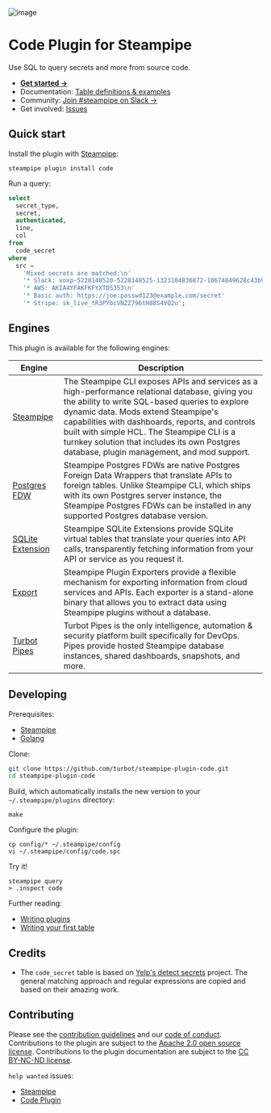 ![image](https://hub.steampipe.io/images/plugins/turbot/code-social-graphic.png)

# Code Plugin for Steampipe

Use SQL to query secrets and more from source code.

- **[Get started →](https://hub.steampipe.io/plugins/turbot/code)**
- Documentation: [Table definitions & examples](https://hub.steampipe.io/plugins/turbot/code/tables)
- Community: [Join #steampipe on Slack →](https://turbot.com/community/join)
- Get involved: [Issues](https://github.com/turbot/steampipe-plugin-code/issues)

## Quick start

Install the plugin with [Steampipe](https://steampipe.io):

```shell
steampipe plugin install code
```

Run a query:

```sql
select
  secret_type,
  secret,
  authenticated,
  line,
  col
from
  code_secret
where
  src =
    'Mixed secrets are matched:\n'
    '* Slack: xoxp-5228148520-5228148525-1323104836872-10674849628c43b9d4b4660f7f9a7b65\n'
    '* AWS: AKIA4YFAKFKFYXTDS353\n'
    '* Basic auth: https://joe:passwd123@example.com/secret'
    '* Stripe: sk_live_tR3PYbcVNZZ796tH88S4VQ2u';
```

## Engines

This plugin is available for the following engines:

| Engine        | Description
|---------------|------------------------------------------
| [Steampipe](https://steampipe.io/docs) | The Steampipe CLI exposes APIs and services as a high-performance relational database, giving you the ability to write SQL-based queries to explore dynamic data. Mods extend Steampipe's capabilities with dashboards, reports, and controls built with simple HCL. The Steampipe CLI is a turnkey solution that includes its own Postgres database, plugin management, and mod support.
| [Postgres FDW](https://steampipe.io/docs/steampipe_postgres/index) | Steampipe Postgres FDWs are native Postgres Foreign Data Wrappers that translate APIs to foreign tables. Unlike Steampipe CLI, which ships with its own Postgres server instance, the Steampipe Postgres FDWs can be installed in any supported Postgres database version.
| [SQLite Extension](https://steampipe.io/docs//steampipe_sqlite/index) | Steampipe SQLite Extensions provide SQLite virtual tables that translate your queries into API calls, transparently fetching information from your API or service as you request it.
| [Export](https://steampipe.io/docs/steampipe_export/index) | Steampipe Plugin Exporters provide a flexible mechanism for exporting information from cloud services and APIs. Each exporter is a stand-alone binary that allows you to extract data using Steampipe plugins without a database.
| [Turbot Pipes](https://turbot.com/pipes/docs) | Turbot Pipes is the only intelligence, automation & security platform built specifically for DevOps. Pipes provide hosted Steampipe database instances, shared dashboards, snapshots, and more.

## Developing

Prerequisites:

- [Steampipe](https://steampipe.io/downloads)
- [Golang](https://golang.org/doc/install)

Clone:

```sh
git clone https://github.com/turbot/steampipe-plugin-code.git
cd steampipe-plugin-code
```

Build, which automatically installs the new version to your `~/.steampipe/plugins` directory:

```
make
```

Configure the plugin:

```
cp config/* ~/.steampipe/config
vi ~/.steampipe/config/code.spc
```

Try it!

```
steampipe query
> .inspect code
```

Further reading:

- [Writing plugins](https://steampipe.io/docs/develop/writing-plugins)
- [Writing your first table](https://steampipe.io/docs/develop/writing-your-first-table)

## Credits

- The `code_secret` table is based on [Yelp's detect secrets](https://github.com/Yelp/detect-secrets)
  project. The general matching approach and regular expressions are copied and
  based on their amazing work.

## Contributing

Please see the [contribution guidelines](https://github.com/turbot/steampipe/blob/main/CONTRIBUTING.md) and our [code of conduct](https://github.com/turbot/steampipe/blob/main/CODE_OF_CONDUCT.md). Contributions to the plugin are subject to the [Apache 2.0 open source license](https://github.com/turbot/steampipe-plugin-code/blob/main/LICENSE). Contributions to the plugin documentation are subject to the [CC BY-NC-ND license](https://github.com/turbot/steampipe-plugin-code/blob/main/docs/LICENSE).

`help wanted` issues:

- [Steampipe](https://github.com/turbot/steampipe/labels/help%20wanted)
- [Code Plugin](https://github.com/turbot/steampipe-plugin-code/labels/help%20wanted)
